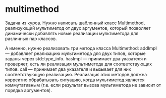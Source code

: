 # multimethod

Задача из курса. Нужно написать шаблонный класс Multimethod, реализующий мультиметод от двух аргументов, который позволяет динамически добавлять новые реализации мультиметода для различных пар классов.

А именно, нужно реализовать три метода класса Multimethod:
addImpl — добавляет реализацию мультиметода для двух типов, которые заданы через std::type_info.
hasImpl — принимает два указателя и проверяет, есть ли реализация мультиметода для соответствующих типов.
call — принимает два указателя и вызывает для них соответствующую реализацию.
Реализация этих методов должна корректно обрабатывать ситуацию, когда мультиметод является коммутативным (т.е. если результат вызова мультиметода не зависит от порядка аргументов).
